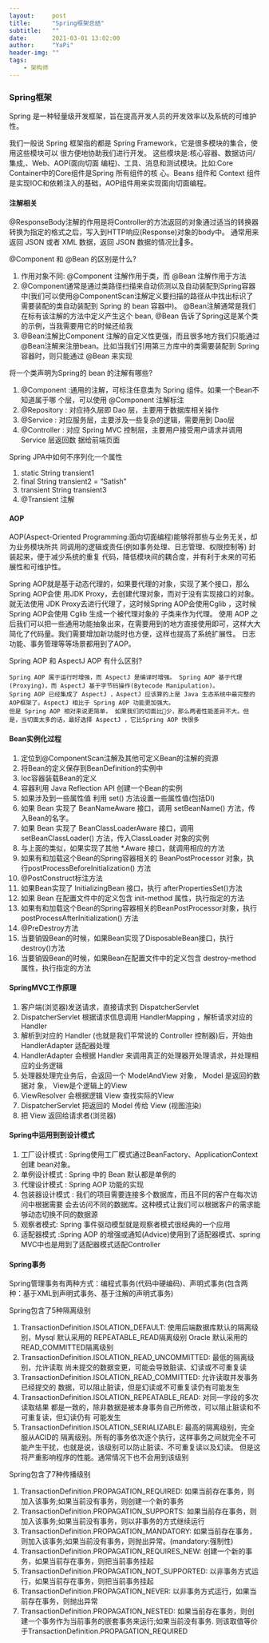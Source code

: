 ```yaml
---
layout:     post
title:      "Spring框架总结"
subtitle:   ""
date:       2021-03-01 13:02:00
author:     "YaPi"
header-img: ""
tags:
    - 架构师
---
```


### Spring框架
Spring 是一种轻量级开发框架，旨在提高开发人员的开发效率以及系统的可维护性。

我们一般说 Spring 框架指的都是 Spring Framework，它是很多模块的集合，使用这些模块可以 很方便地协助我们进行开发。
这些模块是:核心容器、数据访问/集成,、Web、AOP(面向切面 编程)、工具、消息和测试模块。比如:Core Container中的Core组件是Spring 所有组件的核
心。Beans 组件和 Context 组件是实现IOC和依赖注入的基础，AOP组件用来实现面向切面编程。


#### 注解相关
@ResponseBody注解的作用是将Controller的方法返回的对象通过适当的转换器转换为指定的格式之后，写入到HTTP响应(Response)对象的body中。
通常用来返回 JSON 或者 XML 数据，返回 JSON 数据的情况比􏰀多。

@Component 和 @Bean 的区别是什么?
1. 作用对象不同: @Component 注解作用于类，而 @Bean 注解作用于方法
2. @Component通常是通过类路径扫描来自动侦测以及自动装配到Spring容器中(我们可以使用@ComponentScan注解定义要扫描的路径从中找出标识了
   需要装配的类自动装配到 Spring 的 bean 容器中)。 @Bean注解通常是我们在标有该注解的方法中定义产生这个 bean, @Bean 告诉了Spring这是某个类的示例，当我需要用它的时候还给我
3. @Bean注解比Component 注解的自定义性更强，而且很多地方我们只能通过@Bean注解来注册bean。比如当我们引用第三方库中的类需要装配到 Spring 容器时，则只能通过
   @Bean 来实现


将一个类声明为Spring的 bean 的注解有哪些?
1. @Component :通用的注解，可标注任意类为 Spring 组件。如果一个Bean不知道属于哪 个层，可以使用 @Component 注解标注
2. @Repository : 对应持久层即 Dao 层，主要用于数据库相关操作
3. @Service : 对应服务层，主要涉及一些复杂的逻辑，需要用到 Dao层
4. @Controller : 对应 Spring MVC 控制层，主要用户接受用户请求并调用 Service 层返回数
   据给前端⻚面

Spring JPA中如何不序列化一个属性
1. static String transient1
2. final String transient2 = “Satish”
3. transient String transient3
4. @Transient 注解

#### AOP
AOP(Aspect-Oriented Programming:面向切面编程)能够将那些与业务无关，却为业务模块所共 同调用的逻辑或责任(例如事务处理、日志管理、权限控制等)
封装起来，便于减少系统的重复 代码，降低模块间的耦合度，并有利于未来的可拓展性和可维护性。

Spring AOP就是基于动态代理的，如果要代理的对象，实现了某个接口，那么Spring AOP会使 用JDK Proxy，去创建代理对象，而对于没有实现接口的对象。
就无法使用 JDK Proxy去进行代理了，这时候Spring AOP会使用Cglib ，这时候Spring AOP会使用 Cglib 生成一个被代理对象的 子类来作为代理。
使用 AOP 之后我们可以把一些通用功能抽象出来，在需要用到的地方直接使用即可，这样大大 简化了代码量。我们需要增加新功能时也方便，这样也提高了系统扩展性。
日志功能、事务管理等等场景都用到了AOP。

Spring AOP 和 AspectJ AOP 有什么区别?

```text
Spring AOP 属于运行时增强，而 AspectJ 是编译时增强。 Spring AOP 基于代理(Proxying)，而 AspectJ 基于字节码操作(Bytecode Manipulation)。
Spring AOP 已经集成了 AspectJ ，AspectJ 应该算的上是 Java 生态系统中最完整的AOP框架了。AspectJ 相比于 Spring AOP 功能更加强大。
但是 Spring AOP 相对来说更简单， 如果我们的切面比􏰀少，那么两者性能差异不大。但是，当切面太多的话，最好选择 AspectJ ，它比Spring AOP 快很多
```

#### Bean实例化过程

1. 定位到@ComponentScan注解及其他可定义Bean的注解的资源
2. 将Bean的定义保存到BeanDefinition的实例中
3. Ioc容器装载Bean的定义
4. 容器利用 Java Reflection API 创建一个Bean的实例
5. 如果涉及到一些属性值 利用 set() 方法设置一些属性值(包括DI)
6. 如果 Bean 实现了 BeanNameAware 接口，调用 setBeanName() 方法，传入Bean的名字。
7. 如果 Bean 实现了 BeanClassLoaderAware 接口，调用 setBeanClassLoader() 方法，传入ClassLoader 对象的实例
8. 与上面的类似，如果实现了其他 *.Aware 接口，就调用相应的方法
9. 如果有和加载这个Bean的Spring容器相关的 BeanPostProcessor 对象，执行postProcessBeforeInitialization() 方法
10. @PostConstruct标注方法
11. 如果Bean实现了 InitializingBean 接口，执行 afterPropertiesSet()方法
12. 如果 Bean 在配置文件中的定义包含 init-method 属性，执行指定的方法
13. 如果有和加载这个Bean的Spring容器相关的BeanPostProcessor对象，执行postProcessAfterInitialization() 方法
14. @PreDestroy方法   
15. 当要销毁Bean的时候，如果Bean实现了DisposableBean接口，执行destroy()方法
16. 当要销毁Bean的时候，如果Bean在配置文件中的定义包含 destroy-method 属性，执行指定的方法

#### SpringMVC工作原理

1. 客户端(浏览器)发送请求，直接请求到 DispatcherServlet
2. DispatcherServlet 根据请求信息调用 HandlerMapping ，解析请求对应的 Handler
3. 解析到对应的 Handler (也就是我们平常说的 Controller 控制器)后，开始由 HandlerAdapter 适配器处理
4. HandlerAdapter 会根据 Handler 来调用真正的处理器开处理请求，并处理相应的业务逻辑
5. 处理器处理完业务后，会返回一个 ModelAndView 对象， Model 是返回的数据对 象， View是个逻辑上的View
6. ViewResolver 会根据逻辑 View 查找实际的View
7. DispatcherServlet 把返回的 Model 传给 View (视图渲染)
8. 把 View 返回给请求者(浏览器)

#### Spring中运用到到设计模式
1. 工厂设计模式 : Spring使用工厂模式通过BeanFactory、ApplicationContext 创建 bean对象。
2. 单例设计模式 : Spring 中的 Bean 默认都是单例的
3. 代理设计模式 : Spring AOP 功能的实现
4. 包装器设计模式 : 我们的项目需要连接多个数据库，而且不同的客户在每次访问中根据需要 会去访问不同的数据库。这种模式让我们可以根据客户的需求能够动态切换不同的数据源
5. 观察者模式: Spring 事件驱动模型就是观察者模式很经典的一个应用
6. 适配器模式 :Spring AOP 的增强或通知(Advice)使用到了适配器模式、spring MVC中也是用到了适配器模式适配Controller

#### Spring事务
Spring管理事务有两种方式：编程式事务(代码中硬编码)、声明式事务(包含两种：基于XML到声明式事务、基于注解的声明式事务)

Spring包含了5种隔离级别
1. TransactionDefinition.ISOLATION_DEFAULT: 使用后端数据库默认的隔离级别，Mysql 默认采用的 REPEATABLE_READ隔离级别 Oracle 默认采用的 READ_COMMITTED隔离级别
2. TransactionDefinition.ISOLATION_READ_UNCOMMITTED: 最低的隔离级别，允许读取 尚未提交的数据变更，可能会导致脏读、幻读或不可重复读
3. TransactionDefinition.ISOLATION_READ_COMMITTED: 允许读取并发事务已经提交的 数据，可以阻止脏读，但是幻读或不可重复读仍有可能发生
4. TransactionDefinition.ISOLATION_REPEATABLE_READ: 对同一字段的多次读取结果 都是一致的，除非数据是被本身事务自己所修改，可以阻止脏读和不可重复读，但幻读仍有 可能发生
5. TransactionDefinition.ISOLATION_SERIALIZABLE: 最高的隔离级别，完全服从ACID的 隔离级别。所有的事务依次逐个执行，这样事务之间就完全不可能产生干扰，也就是说，该级别可以防止脏读、不可重复读以及幻读。
   但是这将严重影响程序的性能。通常情况下也不会用到该级别

Spring包含了7种传播级别
1. TransactionDefinition.PROPAGATION_REQUIRED: 如果当前存在事务，则加入该事务;如果当前没有事务，则创建一个新的事务
2. TransactionDefinition.PROPAGATION_SUPPORTS: 如果当前存在事务，则加入该事务;如果当前没有事务，则以非事务的方式继续运行
3. TransactionDefinition.PROPAGATION_MANDATORY: 如果当前存在事务，则加入该事务;如果当前没有事务，则抛出异常。(mandatory:强制性)
4. TransactionDefinition.PROPAGATION_REQUIRES_NEW: 创建一个新的事务，如果当前存在事务，则把当前事务挂起
5. TransactionDefinition.PROPAGATION_NOT_SUPPORTED: 以非事务方式运行，如果当前存在事务，则把当前事务挂起
6. TransactionDefinition.PROPAGATION_NEVER: 以非事务方式运行，如果当前存在事务，则抛出异常
7. TransactionDefinition.PROPAGATION_NESTED: 如果当前存在事务，则创建一个事务作为当前事务的嵌套事务来运行;如果当前没有事务.
   则该取值等价于TransactionDefinition.PROPAGATION_REQUIRED
   